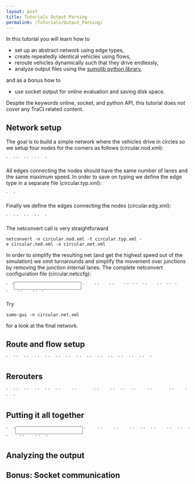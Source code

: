 ```yaml
---
layout: post
title: Tutorials Output Parsing
permalink: /Tutorials/Output_Parsing/
---
```


In this tutorial you will learn how to

-   set up an abstract network using edge types,
-   create repeatedly identical vehicles using flows,
-   reroute vehicles dynamically such that they drive endlessly,
-   analyze output files using the [sumolib python library](/Tools/Sumolib "wikilink"),

and as a bonus how to

-   use socket output for online evaluation and saving disk space.

Despite the keywords online, socket, and python API, this tutorial does *not* cover any TraCI related content.

Network setup
-------------

The goal is to build a simple network where the vehicles drive in circles so we setup four nodes for the corners as follows (circular.nod.xml):

<?xml version="1.0" encoding="UTF-8"?>
<nodes version="0.13" xmlns:xsi="http://www.w3.org/2001/XMLSchema-instance" xsi:noNamespaceSchemaLocation="http://sumo.sf.net/xsd/nodes_file.xsd">
`    `<node id="bottom-left" x="0" y="0"/>
`    `<node id="bottom-right" x="1250" y="0"/>
`    `<node id="top-right" x="1250" y="1250"/>
`    `<node id="top-left" x="0" y="1250"/>
</nodes>

All edges connecting the nodes should have the same number of lanes and the same maximum speed. In order to save on typing we define the edge type in a separate file (circular.typ.xml):

<?xml version="1.0" encoding="UTF-8"?>
<types xmlns:xsi="http://www.w3.org/2001/XMLSchema-instance" xsi:noNamespaceSchemaLocation="http://sumo.sf.net/xsd/types_file.xsd">
`    `<type id="edgeType" numLanes="2" speed="36.1"/>
</types>

Finally we define the edges connecting the nodes (circular.edg.xml):

<?xml version="1.0" encoding="UTF-8"?>
<edges version="0.13" xmlns:xsi="http://www.w3.org/2001/XMLSchema-instance" xsi:noNamespaceSchemaLocation="http://sumo.sf.net/xsd/edges_file.xsd">
`    `<edge from="bottom-left" id="bottom" to="bottom-right" type="edgeType"/>
`    `<edge from="bottom-right" id="right" to="top-right" type="edgeType"/>
`    `<edge from="top-right" id="top" to="top-left" type="edgeType"/>
`    `<edge from="top-left" id="left" to="bottom-left" type="edgeType"/>
</edges>

The netconvert call is very straightforward

`netconvert -n circular.nod.xml -t circular.typ.xml -e circular.nod.xml -o circular.net.xml`

In order to simplify the resulting net (and get the highest speed out of the simulation) we omit turnarounds and simplify the movement over junctions by removing the junction internal lanes. The complete netconvert configuration file (circular.netccfg):

<?xml version="1.0" encoding="UTF-8"?>
<configuration xmlns:xsi="http://www.w3.org/2001/XMLSchema-instance" xsi:noNamespaceSchemaLocation="http://sumo.sf.net/xsd/netconvertConfiguration.xsd">
`   `<input>
`       `<node-files value="circular.nod.xml"/>
`       `<edge-files value="circular.edg.xml"/>
`       `<type-files value="circular.typ.xml"/>
`   `</input>
`   `

<output>
`       `<output-file value="circular.net.xml"/>
`   `

</output>
`   `<processing>
`       `<no-internal-links value="true"/>
`       `<no-turnarounds value="true"/>
`   `</processing>
</configuration>

Try

`sumo-gui -n circular.net.xml`

for a look at the final network.

Route and flow setup
--------------------

<?xml version="1.0" encoding="UTF-8"?>
<routes xmlns:xsi="http://www.w3.org/2001/XMLSchema-instance" xsi:noNamespaceSchemaLocation="http://sumo.sf.net/xsd/routes_file.xsd">
`    `<vType accel="1.5" decel="4.5" id="car" length="5" maxSpeed="36.1"/>
`    `<vType accel="0.4" decel="4.5" id="truck" length="12" maxSpeed="22.2"/>
`    `<route id="routeRight" edges="bottom right top left"/>
`    `<route id="routeLeft" edges="top left bottom right"/>
`    `<route id="routeTop" edges="left bottom right top"/>
`    `<route id="routeBottom" edges="bottom right top left"/>
`    `<flow begin="0" departPos="free" id="carRight" period="1" number="70" route="routeRight" type="car"/>
`    `<flow begin="0" departPos="free" id="carTop" period="1" number="70" route="routeTop" type="car"/>
`    `<flow begin="0" departPos="free" id="carLeft" period="1" number="70" route="routeLeft" type="car"/>
`    `<flow begin="0" departPos="free" id="carBottom" period="1" number="70" route="routeBottom" type="car"/>
`    `<flow begin="0" departPos="free" id="truckRight" period="1" number="30" route="routeRight" type="truck"/>
`    `<flow begin="0" departPos="free" id="truckTop" period="1" number="30" route="routeTop" type="truck"/>
`    `<flow begin="0" departPos="free" id="truckLeft" period="1" number="30" route="routeLeft" type="truck"/>
`    `<flow begin="0" departPos="free" id="truckBottom" period="1" number="30" route="routeBottom" type="truck"/>
</routes>

Rerouters
---------

<?xml version="1.0" encoding="UTF-8"?>
<additional xmlns:xsi="http://www.w3.org/2001/XMLSchema-instance" xsi:noNamespaceSchemaLocation="http://sumo.sf.net/xsd/additional_file.xsd">
`    `<route id="routeRight" edges="bottom right top left"/>
`    `<route id="routeLeft" edges="top left bottom right"/>
`    `<route id="routeTop" edges="left bottom right top"/>
`    `<route id="routeBottom" edges="bottom right top left"/>
`    `<rerouter id="rerouterBottom" edges="bottom">
`        `<interval begin="0" end="100000">
`            `<routeProbReroute id="routeRight" />
`        `</interval>
`    `</rerouter>
`    `<rerouter id="rerouterTop" edges="top">
`        `<interval begin="0" end="100000">
`            `<routeProbReroute id="routeLeft" />
`        `</interval>
`    `</rerouter>
</additional>

Putting it all together
-----------------------

<?xml version="1.0" encoding="UTF-8"?>
<configuration xmlns:xsi="http://www.w3.org/2001/XMLSchema-instance" xsi:noNamespaceSchemaLocation="http://sumo.sf.net/xsd/sumoConfiguration.xsd">
`    `<input>
`        `<net-file value="circular.net.xml"/>
`        `<route-files value="circular.rou.xml"/>
`        `<additional-files value="circular.add.xml"/>
`    `</input>
`    `

<output>
`        `<netstate-dump value="dump.xml"/>
`    `

</output>
`    `<time>
`        `<begin value="0"/>
`        `<end value="10000"/>
`    `</time>
</configuration>

Analyzing the output
--------------------

Bonus: Socket communication
---------------------------